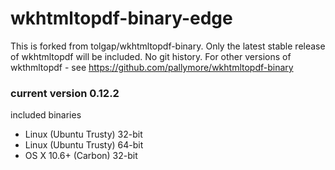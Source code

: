 # wkhtmltopdf-binary-edge
This is forked from tolgap/wkhtmltopdf-binary.
Only the latest stable release of wkhtmltopdf will be included.
No git history. 
For other versions of wkthmltopdf - see https://github.com/pallymore/wkhtmltopdf-binary

### current version 0.12.2

included binaries

* Linux (Ubuntu Trusty)	32-bit
* Linux (Ubuntu Trusty)	64-bit
* OS X 10.6+ (Carbon)	  32-bit

